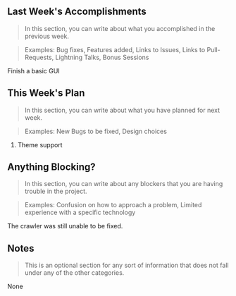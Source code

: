 ## Last Week's Accomplishments

> In this section, you can write about what you accomplished in the previous week.

> Examples:
> Bug fixes, Features added, Links to Issues, Links to Pull-Requests, Lightning Talks, Bonus Sessions

Finish a basic GUI


## This Week's Plan

> In this section, you can write about what you have planned for next week.

> Examples: New Bugs to be fixed, Design choices

1. Theme support

## Anything Blocking?

> In this section, you can write about any blockers that you are having trouble in the project.

> Examples: Confusion on how to approach a problem, Limited experience with a specific technology

The crawler was still unable to be fixed.

## Notes

> This is an optional section for any sort of information that does not fall under any of the other categories.

None
